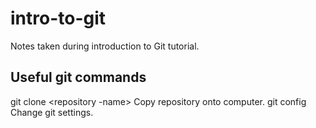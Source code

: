 # intro-to-git
Notes taken during introduction to Git tutorial.

## Useful git commands

git clone <repository -name>  Copy repository onto computer.
git config <options>  Change git settings.

